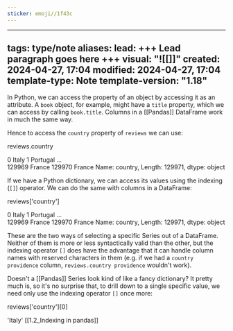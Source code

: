 ```yaml
---
sticker: emoji//1f43c
---
```


---
tags: type/note 
aliases:
lead: +++ Lead paragraph goes here +++
visual: "![[]]"
created: 2024-04-27, 17:04
modified: 2024-04-27, 17:04
template-type: Note
template-version: "1.18"
---
In Python, we can access the property of an object by accessing it as an attribute. A `book` object, for example, might have a `title` property, which we can access by calling `book.title`. Columns in a [[Pandas]] DataFrame work in much the same way.

Hence to access the `country` property of `reviews` we can use:

reviews.country

0            Italy
1         Portugal
            ...   
129969      France
129970      France
Name: country, Length: 129971, dtype: object

If we have a Python dictionary, we can access its values using the indexing (`[]`) operator. We can do the same with columns in a DataFrame:

reviews['country']

0            Italy
1         Portugal
            ...   
129969      France
129970      France
Name: country, Length: 129971, dtype: object

These are the two ways of selecting a specific Series out of a DataFrame. Neither of them is more or less syntactically valid than the other, but the indexing operator `[]` does have the advantage that it can handle column names with reserved characters in them (e.g. if we had a `country providence` column, `reviews.country providence` wouldn't work).

Doesn't a [[Pandas]] Series look kind of like a fancy dictionary? It pretty much is, so it's no surprise that, to drill down to a single specific value, we need only use the indexing operator `[]` once more:

reviews['country'][0]

'Italy'
[[1.2_Indexing in pandas]]